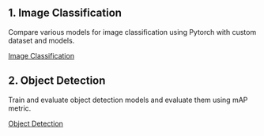 ## 1. Image Classification
Compare various models for image classification using Pytorch with custom dataset and models.

[Image Classification](image_classification/README.md)


## 2. Object Detection
Train and evaluate object detection models and evaluate them using mAP metric.

[Object Detection](object_detection/README.md)

